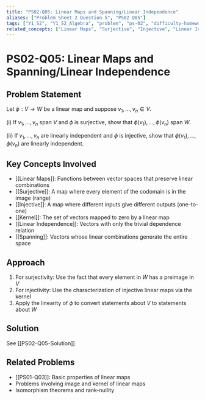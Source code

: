 ```yaml
---
title: "PS02-Q05: Linear Maps and Spanning/Linear Independence"
aliases: ["Problem Sheet 2 Question 5", "PS02 Q05"]
tags: ["Y1_S2", "Y1_S2_Algebra", "problem", "ps-02", "difficulty-homework"]
related_concepts: ["Linear Maps", "Surjective", "Injective", "Linear Independence", "Spanning", "Kernel"]
---
```


# PS02-Q05: Linear Maps and Spanning/Linear Independence

## Problem Statement

Let $\phi: V \rightarrow W$ be a linear map and suppose $v_1, \ldots, v_n \in V$.

(i) If $v_1, \ldots, v_n$ span $V$ and $\phi$ is surjective, show that $\phi(v_1), \ldots, \phi(v_n)$ span $W$.

(ii) If $v_1, \ldots, v_n$ are linearly independent and $\phi$ is injective, show that $\phi(v_1), \ldots, \phi(v_n)$ are linearly independent.

## Key Concepts Involved

- [[Linear Maps]]: Functions between vector spaces that preserve linear combinations
- [[Surjective]]: A map where every element of the codomain is in the image (range)
- [[Injective]]: A map where different inputs give different outputs (one-to-one)
- [[Kernel]]: The set of vectors mapped to zero by a linear map
- [[Linear Independence]]: Vectors with only the trivial dependence relation
- [[Spanning]]: Vectors whose linear combinations generate the entire space

## Approach

1. For surjectivity: Use the fact that every element in $W$ has a preimage in $V$
2. For injectivity: Use the characterization of injective linear maps via the kernel
3. Apply the linearity of $\phi$ to convert statements about $V$ to statements about $W$

## Solution

See [[PS02-Q05-Solution]]

## Related Problems
- [[PS01-Q03]]: Basic properties of linear maps
- Problems involving image and kernel of linear maps
- Isomorphism theorems and rank-nullity
